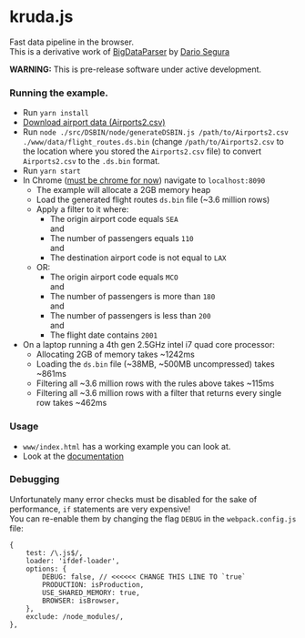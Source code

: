 # kruda.js
Fast data pipeline in the browser.  
This is a derivative work of [BigDataParser](https://github.com/darionco/BigDataParser) by [Dario Segura](https://github.com/darionco)
  
**WARNING:** This is pre-release software under active development.


### Running the example.
- Run `yarn install`
- [Download airport data (Airports2.csv)](https://www.kaggle.com/flashgordon/usa-airport-dataset/version/2)
- Run `node ./src/DSBIN/node/generateDSBIN.js /path/to/Airports2.csv ./www/data/flight_routes.ds.bin` (change `/path/to/Airports2.csv` to the location where you stored the `Airports2.csv` file) to convert `Airports2.csv` to the `.ds.bin` format. 
- Run `yarn start`
- In Chrome ([must be chrome for now](https://caniuse.com/#feat=sharedarraybuffer)) navigate to `localhost:8090`
    - The example will allocate a 2GB memory heap
    - Load the generated flight routes `ds.bin` file (~3.6 million rows)
    - Apply a filter to it where:
        - The origin airport code equals `SEA`  
        and
        - The number of passengers equals `110`  
        and
        - The destination airport code is not equal to `LAX`
    - OR:
        - The origin airport code equals `MCO`  
        and
        - The number of passengers is more than `180`  
        and
        - The number of passengers is less than `200`  
        and
        - The flight date contains `2001`
- On a laptop running a 4th gen 2.5GHz intel i7 quad core processor:
    - Allocating 2GB of memory takes ~1242ms
    - Loading the `ds.bin` file (~38MB, ~500MB uncompressed) takes ~861ms
    - Filtering all ~3.6 million rows with the rules above takes ~115ms
    - Filtering all ~3.6 million rows with a filter that returns every single row takes ~462ms  

### Usage
- `www/index.html` has a working example you can look at.
- Look at the [documentation](https://unchartedsoftware.github.io/kruda.js/) 

### Debugging
Unfortunately many error checks must be disabled for the sake of performance, `if` statements are very expensive!  
You can re-enable them by changing the flag `DEBUG` in the `webpack.config.js` file:
```
{
    test: /\.js$/,
    loader: 'ifdef-loader',
    options: {
        DEBUG: false, // <<<<<< CHANGE THIS LINE TO `true`
        PRODUCTION: isProduction,
        USE_SHARED_MEMORY: true,
        BROWSER: isBrowser,
    },
    exclude: /node_modules/,
},
``` 
